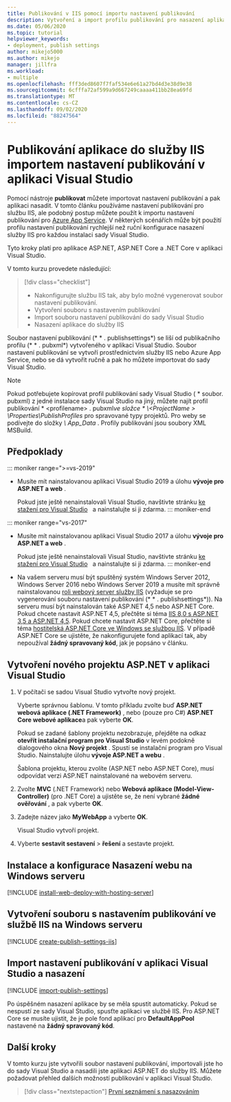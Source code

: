 ```yaml
---
title: Publikování v IIS pomocí importu nastavení publikování
description: Vytvoření a import profilu publikování pro nasazení aplikace ze sady Visual Studio do služby IIS
ms.date: 05/06/2020
ms.topic: tutorial
helpviewer_keywords:
- deployment, publish settings
author: mikejo5000
ms.author: mikejo
manager: jillfra
ms.workload:
- multiple
ms.openlocfilehash: fff3ded8607f7faf534e6e61a27bd4d3e38d9e38
ms.sourcegitcommit: 6cfffa72af599a9d667249caaaa411bb28ea69fd
ms.translationtype: MT
ms.contentlocale: cs-CZ
ms.lasthandoff: 09/02/2020
ms.locfileid: "88247564"
---
```

# <a name="publish-an-application-to-iis-by-importing-publish-settings-in-visual-studio"></a>Publikování aplikace do služby IIS importem nastavení publikování v aplikaci Visual Studio

Pomocí nástroje **publikovat** můžete importovat nastavení publikování a pak aplikaci nasadit. V tomto článku používáme nastavení publikování pro službu IIS, ale podobný postup můžete použít k importu nastavení publikování pro [Azure App Service](../deployment/tutorial-import-publish-settings-azure.md). V některých scénářích může být použití profilu nastavení publikování rychlejší než ruční konfigurace nasazení služby IIS pro každou instalaci sady Visual Studio.

Tyto kroky platí pro aplikace ASP.NET, ASP.NET Core a .NET Core v aplikaci Visual Studio.

V tomto kurzu provedete následující:

> [!div class="checklist"]
> * Nakonfigurujte službu IIS tak, aby bylo možné vygenerovat soubor nastavení publikování.
> * Vytvoření souboru s nastavením publikování
> * Import souboru nastavení publikování do sady Visual Studio
> * Nasazení aplikace do služby IIS

Soubor nastavení publikování (* \* . publishsettings*) se liší od publikačního profilu (* \* . pubxml*) vytvořeného v aplikaci Visual Studio. Soubor nastavení publikování se vytvoří prostřednictvím služby IIS nebo Azure App Service, nebo se dá vytvořit ručně a pak ho můžete importovat do sady Visual Studio.

> [!NOTE]
> Pokud potřebujete kopírovat profil publikování sady Visual Studio ( \* soubor. pubxml) z jedné instalace sady Visual Studio na jiný, můžete najít profil publikování * \<profilename\> . pubxml*ve složce * \\<ProjectName \> \Properties\PublishProfiles* pro spravované typy projektů. Pro weby se podívejte do složky *\ App_Data* . Profily publikování jsou soubory XML MSBuild.

## <a name="prerequisites"></a>Předpoklady

::: moniker range=">=vs-2019"

* Musíte mít nainstalovanou aplikaci Visual Studio 2019 a úlohu **vývoje pro ASP.NET a web** .

    Pokud jste ještě nenainstalovali Visual Studio, navštivte stránku [ke stažení pro Visual Studio](https://visualstudio.microsoft.com/downloads/)   a nainstalujte si ji zdarma.
::: moniker-end

::: moniker range="vs-2017"

* Musíte mít nainstalovanou aplikaci Visual Studio 2017 a úlohu **vývoje pro ASP.NET a web** .

    Pokud jste ještě nenainstalovali Visual Studio, navštivte stránku [ke stažení pro Visual Studio](https://visualstudio.microsoft.com/downloads/)   a nainstalujte si ji zdarma.
::: moniker-end

* Na vašem serveru musí být spuštěný systém Windows Server 2012, Windows Server 2016 nebo Windows Server 2019 a musíte mít správně nainstalovanou [roli webový server služby IIS](/iis/get-started/whats-new-in-iis-8/iis-80-using-aspnet-35-and-aspnet-45) (vyžaduje se pro vygenerování souboru nastavení publikování (* \* . publishsettings*)). Na serveru musí být nainstalován také ASP.NET 4,5 nebo ASP.NET Core. Pokud chcete nastavit ASP.NET 4,5, přečtěte si téma [IIS 8,0 s ASP.NET 3,5 a ASP.NET 4,5](/iis/get-started/whats-new-in-iis-8/iis-80-using-aspnet-35-and-aspnet-45). Pokud chcete nastavit ASP.NET Core, přečtěte si téma [hostitelská ASP.NET Core ve Windows se službou IIS](/aspnet/core/publishing/iis?tabs=aspnetcore2x#iis-configuration). V případě ASP.NET Core se ujistěte, že nakonfigurujete fond aplikací tak, aby nepoužíval **žádný spravovaný kód**, jak je popsáno v článku.

## <a name="create-a-new-aspnet-project-in-visual-studio"></a>Vytvoření nového projektu ASP.NET v aplikaci Visual Studio

1. V počítači se sadou Visual Studio vytvořte nový projekt.

    Vyberte správnou šablonu. V tomto příkladu zvolte buď **ASP.NET webová aplikace (.NET Framework)** , nebo (pouze pro C#) **ASP.NET Core webové aplikace**a pak vyberte **OK**.

    Pokud se zadané šablony projektu nezobrazuje, přejděte na odkaz **otevřít instalační program pro Visual Studio** v levém podokně dialogového okna **Nový projekt** . Spustí se instalační program pro Visual Studio. Nainstalujte úlohu **vývoje ASP.NET a webu** .

    Šablona projektu, kterou zvolíte (ASP.NET nebo ASP.NET Core), musí odpovídat verzi ASP.NET nainstalované na webovém serveru.

1. Zvolte **MVC** (.NET Framework) nebo **Webová aplikace (Model-View-Controller)** (pro .NET Core) a ujistěte se, že není vybrané **žádné ověřování** , a pak vyberte **OK**.

1. Zadejte název jako **MyWebApp** a vyberte **OK**.

    Visual Studio vytvoří projekt.

1. Vyberte **sestavit sestavení**  >  **řešení** a sestavte projekt.

## <a name="install-and-configure-web-deploy-on-windows-server"></a>Instalace a konfigurace Nasazení webu na Windows serveru

[!INCLUDE [install-web-deploy-with-hosting-server](../deployment/includes/install-web-deploy-with-hosting-server.md)]

## <a name="create-the-publish-settings-file-in-iis-on-windows-server"></a>Vytvoření souboru s nastavením publikování ve službě IIS na Windows serveru

[!INCLUDE [create-publish-settings-iis](../deployment/includes/create-publish-settings-iis.md)]

## <a name="import-the-publish-settings-in-visual-studio-and-deploy"></a>Import nastavení publikování v aplikaci Visual Studio a nasazení

[!INCLUDE [import-publish-settings](../deployment/includes/import-publish-settings-vs.md)]

Po úspěšném nasazení aplikace by se měla spustit automaticky. Pokud se nespustí ze sady Visual Studio, spusťte aplikaci ve službě IIS. Pro ASP.NET Core se musíte ujistit, že je pole fond aplikací pro **DefaultAppPool** nastavené na **žádný spravovaný kód**.

## <a name="next-steps"></a>Další kroky

V tomto kurzu jste vytvořili soubor nastavení publikování, importovali jste ho do sady Visual Studio a nasadili jste aplikaci ASP.NET do služby IIS. Můžete požadovat přehled dalších možností publikování v aplikaci Visual Studio.

> [!div class="nextstepaction"]
> [První seznámení s nasazováním](../deployment/deploying-applications-services-and-components.md)
